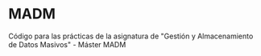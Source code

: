 # MADM
Código para las prácticas de la asignatura de "Gestión y Almacenamiento de Datos Masivos" - Máster MADM
